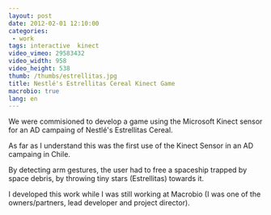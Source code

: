 ```yaml
---
layout: post
date: 2012-02-01 12:10:00
categories:
 - work
tags: interactive  kinect
video_vimeo: 29583432
video_width: 958
video_height: 538
thumb: /thumbs/estrellitas.jpg
title: Nestlé's Estrellitas Cereal Kinect Game
macrobio: true
lang: en
---
```


We were commisioned to develop a game using the Microsoft Kinect sensor for an AD campaing of Nestlé's Estrellitas Cereal.

As far as I understand this was the first use of the Kinect Sensor in an AD campaing in Chile.

By detecting arm gestures, the user had to free a spaceship trapped by space debris, by throwing tiny stars (Estrellitas) towards it.

I developed this work while I was still working at Macrobio (I was one of the owners/partners, lead developer and project director).
